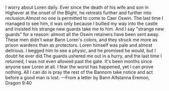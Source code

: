 I worry about Loren daily. Ever since the death of his wife and son in Highever at the onset of the Blight, he retreats further and further into reclusion.Almost no one is permitted to come to Caer Oswin. The last time I managed to see him, it was only because I bullied my way into the castle and insisted his strange new guards take me to him. And I say "strange new guards" for a reason: almost all the Oswin retainers have been sent away. These men didn't wear Bann Loren's colors, and they struck me more as prison wardens than as protectors. Loren himself was pale and almost delirious. I begged him to see a physic, and he promised he would, but I doubt he ever did.The guards ushered me out in a hurry, and the last time I returned, I was not even allowed past the gate. It's been months since anyone saw Loren at all. I fear the worst has happened, yet I can prove nothing. All I can do is pray the rest of the Bannorn take notice and act before a good man is lost.
—From a letter by Bann Alfstanna Eremon, Dragon 9:40